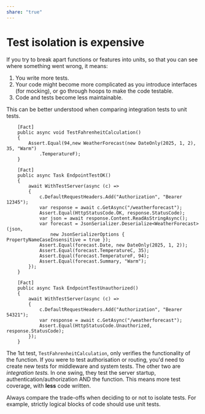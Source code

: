 ```yaml
---
share: "true"
---
```

# Test isolation is expensive
If you try to break apart functions or features into units, so that you can see where something went wrong, it means:
1. You write more tests.
2. Your code might become more complicated as you introduce interfaces (for mocking), or go through hoops to make the code testable.
3. Code and tests become less maintainable.

This can be better understood when comparing integration tests to unit tests.

```
	[Fact]
    public async void TestFahrenheitCalculation()
    {
        Assert.Equal(94,new WeatherForecast(new DateOnly(2025, 1, 2), 35, "Warm")
            .TemperatureF);
    }

    [Fact]
    public async Task EndpointTestOK()
    {
        await WithTestServer(async (c) =>
        {
            c.DefaultRequestHeaders.Add("Authorization", "Bearer 12345");
            var response = await c.GetAsync("/weatherforecast");
            Assert.Equal(HttpStatusCode.OK, response.StatusCode);
            var json = await response.Content.ReadAsStringAsync();
            var forecast = JsonSerializer.Deserialize<WeatherForecast>(json,
                new JsonSerializerOptions { PropertyNameCaseInsensitive = true });
            Assert.Equal(forecast.Date, new DateOnly(2025, 1, 2));
            Assert.Equal(forecast.TemperatureC, 35);
            Assert.Equal(forecast.TemperatureF, 94);
            Assert.Equal(forecast.Summary, "Warm");
        });
    }

    [Fact]
    public async Task EndpointTestUnauthorized()
    {
        await WithTestServer(async (c) =>
        {
            c.DefaultRequestHeaders.Add("Authorization", "Bearer 54321");
            var response = await c.GetAsync("/weatherforecast");
            Assert.Equal(HttpStatusCode.Unauthorized, response.StatusCode);
        });
    }
```

The 1st test, `TestFahrenheitCalculation`, only verifies the functionality of the function. If you were to test authorisation or routing, you'd need to create new tests for middleware and system tests.
The other two are *integration tests.* In one swing, they test the server startup, authentication/authorization AND the function. This means more test coverage, with **less** code written.

Always compare the trade-offs when deciding to or not to isolate tests. For example, strictly logical blocks of code should use unit tests.